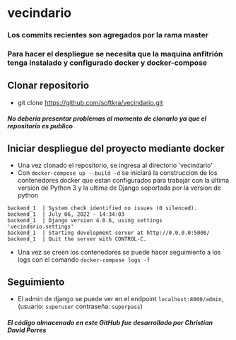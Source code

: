 # vecindario
### Los commits recientes son agregados por la rama master
### Para hacer el despliegue se necesita que la maquina anfitrión tenga instalado y configurado docker y docker-compose
## Clonar repositorio
- git clone https://github.com/softkra/vecindario.git
#### *No deberia presentar problemas al momento de clonarlo ya que el repositorio es publico*
## Iniciar despliegue del proyecto mediante docker
- Una vez clonado el repositorio, se ingresa al directorio 'vecindario'
- Con `docker-compose up --build -d` se iniciará la construccion de los contenedores docker que estan configurados para trabajar con la última version de Python 3 y la ultima de Django soportada por la version de python

```
backend_1  | System check identified no issues (0 silenced).
backend_1  | July 06, 2022 - 14:34:03
backend_1  | Django version 4.0.6, using settings 'vecindario.settings'
backend_1  | Starting development server at http://0.0.0.0:5000/
backend_1  | Quit the server with CONTROL-C.
```

- Una vez se creen los contenedores se puede hacer seguimiento a los logs con el comando `docker-compose logs -f`
## Seguimiento
- El admin de django se puede ver en el endpoint `localhost:8000/admin`, (usuario: `superuser` contraseña: `superpass`)

##### _El código almacenado en este GitHub fue desarrollado por Christian David Porres_
